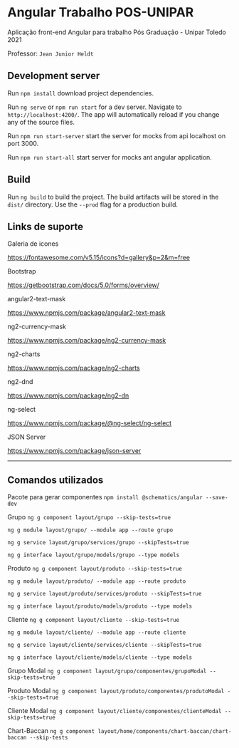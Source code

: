 # Angular Trabalho POS-UNIPAR

Aplicação front-end Angular para trabalho Pós Graduação - Unipar Toledo 2021

Professor: `Jean Junior Heldt`


## Development server

Run `npm install` download project dependencies.

Run `ng serve` or `npm run start` for a dev server. Navigate to `http://localhost:4200/`. The app will automatically reload if you change any of the source files.

Run `npm run start-server` start the server for mocks from api localhost on port 3000.

Run `npm run start-all` start server for mocks ant angular application.

## Build

Run `ng build` to build the project. The build artifacts will be stored in the `dist/` directory. Use the `--prod` flag for a production build.



## Links de suporte

Galeria de icones

https://fontawesome.com/v5.15/icons?d=gallery&p=2&m=free


Bootstrap

https://getbootstrap.com/docs/5.0/forms/overview/


angular2-text-mask

https://www.npmjs.com/package/angular2-text-mask


ng2-currency-mask

https://www.npmjs.com/package/ng2-currency-mask


ng2-charts

https://www.npmjs.com/package/ng2-charts


ng2-dnd

https://www.npmjs.com/package/ng2-dn


ng-select

https://www.npmjs.com/package/@ng-select/ng-select


JSON Server

https://www.npmjs.com/package/json-server


---

## Comandos utilizados

Pacote para gerar componentes
`npm install @schematics/angular --save-dev`

Grupo
`ng g component layout/grupo --skip-tests=true`

`ng g module layout/grupo/ --module app --route grupo`

`ng g service layout/grupo/services/grupo --skipTests=true`

`ng g interface layout/grupo/models/grupo --type models`

Produto
`ng g component layout/produto --skip-tests=true`

`ng g module layout/produto/ --module app --route produto`

`ng g service layout/produto/services/produto --skipTests=true`

`ng g interface layout/produto/models/produto --type models`

Cliente
`ng g component layout/cliente --skip-tests=true`

`ng g module layout/cliente/ --module app --route cliente`

`ng g service layout/cliente/services/cliente --skipTests=true`

`ng g interface layout/cliente/models/cliente --type models`

Grupo Modal
`ng g component layout/grupo/componentes/grupoModal --skip-tests=true`

Produto Modal
`ng g component layout/produto/componentes/produtoModal --skip-tests=true`

Cliente Modal
`ng g component layout/cliente/componentes/clienteModal --skip-tests=true`

Chart-Baccan
`ng g component layout/home/components/chart-baccan/chart-baccan --skip-tests`
